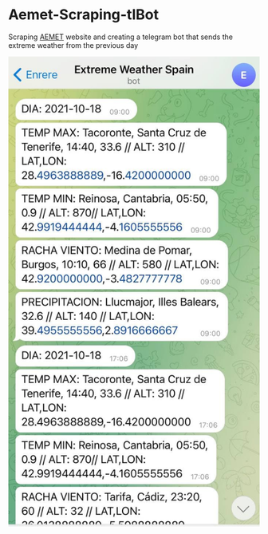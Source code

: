 # Aemet-Scraping-tlBot

Scraping [AEMET](http://www.aemet.es/es/eltiempo/observacion/ultimosdatos?k=esp&datos=img&w=2) website and creating a telegram bot that sends the extreme weather from the previous day

![Bot screenshot](images/bot_screenshot.jpg)
